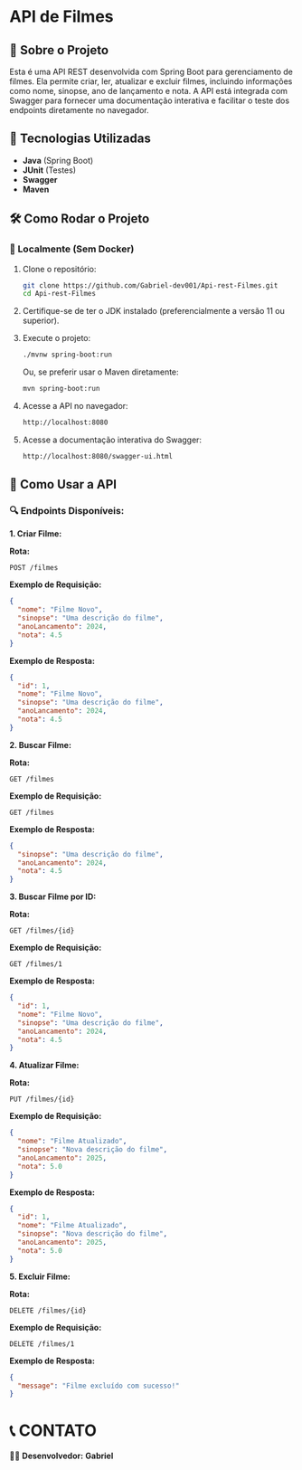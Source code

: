 # API de Filmes

## 📌 Sobre o Projeto

Esta é uma API REST desenvolvida com Spring Boot para gerenciamento de filmes. Ela permite criar, ler, atualizar e excluir filmes, incluindo informações como nome, sinopse, ano de lançamento e nota. A API está integrada com Swagger para fornecer uma documentação interativa e facilitar o teste dos endpoints diretamente no navegador.

## 🚀 Tecnologias Utilizadas

- **Java** (Spring Boot)
- **JUnit** (Testes)
- **Swagger**
- **Maven**

## 🛠 Como Rodar o Projeto

### 📍 Localmente (Sem Docker)

1. Clone o repositório:

   ```sh
   git clone https://github.com/Gabriel-dev001/Api-rest-Filmes.git
   cd Api-rest-Filmes
    ```
2. Certifique-se de ter o JDK instalado (preferencialmente a versão 11 ou superior).
   
3. Execute o projeto:

    ```sh
   ./mvnw spring-boot:run
    ```
    
    Ou, se preferir usar o Maven diretamente:

   ```sh
   mvn spring-boot:run
   ```

4. Acesse a API no navegador:
 
    ```sh
    http://localhost:8080
    ```

5. Acesse a documentação interativa do Swagger:

   ```sh
   http://localhost:8080/swagger-ui.html
    ```

## 📡 Como Usar a API

### 🔍 Endpoints Disponíveis:

**1. Criar Filme:**

**Rota:**
```
POST /filmes
```

**Exemplo de Requisição:**
```json
{
  "nome": "Filme Novo",
  "sinopse": "Uma descrição do filme",
  "anoLancamento": 2024,
  "nota": 4.5
}
```

**Exemplo de Resposta:**
```json
{
  "id": 1,
  "nome": "Filme Novo",
  "sinopse": "Uma descrição do filme",
  "anoLancamento": 2024,
  "nota": 4.5
}
```

**2. Buscar Filme:**

**Rota:**
```
GET /filmes
```

**Exemplo de Requisição:**
```
GET /filmes
```

**Exemplo de Resposta:**
```json
{
  "sinopse": "Uma descrição do filme",
  "anoLancamento": 2024,
  "nota": 4.5
}
```

**3. Buscar Filme por ID:**

**Rota:**
```
GET /filmes/{id}
```

**Exemplo de Requisição:**
```
GET /filmes/1
```

**Exemplo de Resposta:**
```json
{
  "id": 1,
  "nome": "Filme Novo",
  "sinopse": "Uma descrição do filme",
  "anoLancamento": 2024,
  "nota": 4.5
}
```

**4. Atualizar Filme:**

**Rota:**
```
PUT /filmes/{id}
```

**Exemplo de Requisição:**
```json
{
  "nome": "Filme Atualizado",
  "sinopse": "Nova descrição do filme",
  "anoLancamento": 2025,
  "nota": 5.0
}
```

**Exemplo de Resposta:**
```json
{
  "id": 1,
  "nome": "Filme Atualizado",
  "sinopse": "Nova descrição do filme",
  "anoLancamento": 2025,
  "nota": 5.0
}
```

**5. Excluir Filme:**

**Rota:**
```
DELETE /filmes/{id}
```

**Exemplo de Requisição:**
```
DELETE /filmes/1
```

**Exemplo de Resposta:**
```json
{
  "message": "Filme excluído com sucesso!"
}
```

# 📞 CONTATO  

👨‍💻 **Desenvolvedor:** **Gabriel**  

